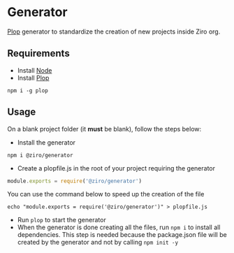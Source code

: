 # Generator
[Plop](https://github.com/plopjs/plop) generator to standardize the creation of new projects inside Ziro org.
## Requirements
- Install [Node](https://nodejs.org/en/download/)
- Install [Plop](https://github.com/plopjs/plop)
```
npm i -g plop
```
## Usage
On a blank project folder (it **must** be blank), follow the steps below:
- Install the generator
```
npm i @ziro/generator
```
- Create a plopfile.js in the root of your project requiring the generator
``` javascript
module.exports = require('@ziro/generator')
```
You can use the command below to speed up the creation of the file
```
echo "module.exports = require('@ziro/generator')" > plopfile.js
```
- Run `plop` to start the generator
- When the generator is done creating all the files, run `npm i` to install all dependencies.
This step is needed because the package.json file will be created by the generator
and not by calling `npm init -y`
